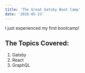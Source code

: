 ```yaml
---
title: 'The Great Gatsby Boot Camp'
date: '2020-05-23'
---
```


 I just experienced my first bootcamp!

 ## The Topics Covered:

 1. Gatsby
 2. React
 3. GraphQL